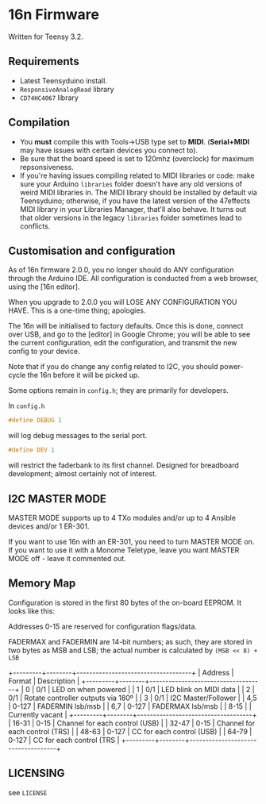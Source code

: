 # 16n Firmware

Written for Teensy 3.2.

## Requirements

- Latest Teensyduino install.
- `ResponsiveAnalogRead` library
- `CD74HC4067` library

## Compilation

- You **must** compile this with Tools->USB type set to **MIDI**. (**Serial+MIDI** may have issues with certain devices you connect to).
- Be sure that the board speed is set to 120mhz (overclock) for maximum repsonsiveness.
- If you're having issues compiling related to MIDI libraries or code: make sure your Arduino `libraries` folder doesn't have any old versions of weird MIDI libraries in. The MIDI library should be installed by default via Teensyduino; otherwise, if you have the latest version of the 47effects MIDI library in your Libraries Manager, that'll also behave. It turns out that older versions in the legacy `libraries` folder sometimes lead to conflicts.

## Customisation and configuration

As of 16n firmware 2.0.0, you no longer should do ANY configuration through the Arduino IDE. All configuration is conducted from a web browser, using the [16n editor].

When you upgrade to 2.0.0 you will LOSE ANY CONFIGURATION YOU HAVE. This is a one-time thing; apologies.

The 16n will be initialised to factory defaults. Once this is done, connect over USB, and go to the [editor] in Google Chrome; you will be able to see the current configuration, edit the configuration, and transmit the new config to your device.

Note that if you do change any config related to I2C, you should power-cycle the 16n before it will be picked up.

Some options remain in `config.h`; they are primarily for developers.

In `config.h`

```C
#define DEBUG 1
```

will log debug messages to the serial port.

```C
#define DEV 1
```

will restrict the faderbank to its first channel. Designed for breadboard development; almost certainly not of interest.

## I2C MASTER MODE

MASTER MODE supports up to 4 TXo modules and/or up to 4 Ansible devices and/or 1 ER-301.

If you want to use 16n with an ER-301, you need to turn MASTER MODE on. If you want to use it with a Monome Teletype, leave you want MASTER MODE off - leave it commented out.

## Memory Map

Configuration is stored in the first 80 bytes of the on-board EEPROM. It looks like this:

Addresses 0-15 are reserved for configuration flags/data.

FADERMAX and FADERMIN are 14-bit numbers; as such, they are stored in two bytes as MSB and LSB; the actual number is calculated by `(MSB << 8) + LSB`

+---------+--------+------------------------------------+
| Address | Format |            Description             |
+---------+--------+------------------------------------+
| 0       | 0/1    | LED on when powered                |
| 1       | 0/1    | LED blink on MIDI data             |
| 2       | 0/1    | Rotate controller outputs via 180º |
| 3       | 0/1    | I2C Master/Follower                |
| 4,5     | 0-127  | FADERMIN lsb/msb                   |
| 6,7     | 0-127  | FADERMAX lsb/msb                   |
| 8-15    |        | Currently vacant                   |
+---------+--------+------------------------------------+
| 16-31   | 0-15   | Channel for each control (USB)     |
| 32-47   | 0-15   | Channel for each control (TRS)     |
| 48-63   | 0-127  | CC for each control (USB)          |
| 64-79   | 0-127  | CC for each control (TRS           |
+---------+--------+------------------------------------+


## LICENSING

see `LICENSE`
